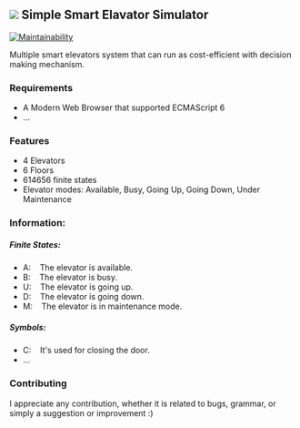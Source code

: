 ## ![](https://user-images.githubusercontent.com/12038074/37601358-e0d99050-2b9a-11e8-9431-3669616c512a.png) Simple Smart Elavator Simulator

[![Maintainability](https://api.codeclimate.com/v1/badges/6dc638106a9e02eb6375/maintainability)](https://codeclimate.com/github/esglm/simple-smart-elevator-simulator/maintainability)

Multiple smart elevators system that can run as cost-efficient with decision making mechanism.

### Requirements
- A Modern Web Browser that supported ECMAScript 6
- ...

### Features

- 4 Elevators
- 6 Floors
- 614656 finite states
- Elevator modes: Available, Busy, Going Up, Going Down, Under Maintenance

### Information:
##### Finite States:
- A: &nbsp;&nbsp;&nbsp;The elevator is available.
- B: &nbsp;&nbsp;&nbsp;The elevator is busy.
- U: &nbsp;&nbsp;&nbsp;The elevator is going up.
- D: &nbsp;&nbsp;&nbsp;The elevator is going down.
- M: &nbsp;&nbsp;&nbsp;The elevator is in maintenance mode.

##### Symbols:
- C: &nbsp;&nbsp;&nbsp;It's used for closing the door.
-  ...

### Contributing

I appreciate any contribution, whether it is related to bugs, grammar, or simply a suggestion or improvement :)
